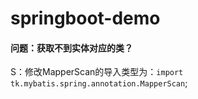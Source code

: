 # springboot-demo

#### 问题：获取不到实体对应的类？   
S：修改MapperScan的导入类型为：`import tk.mybatis.spring.annotation.MapperScan`;

